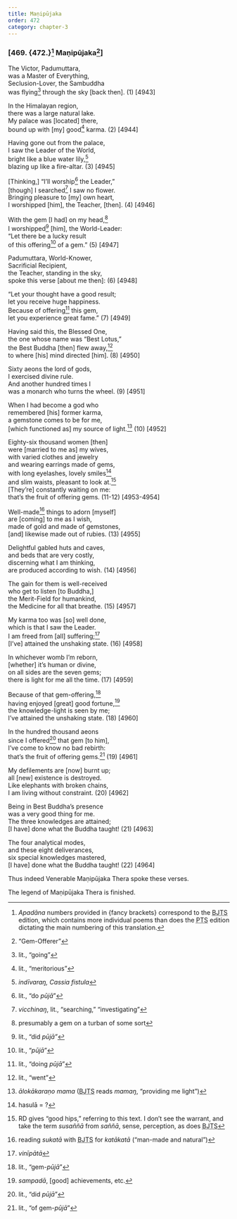 ```yaml
---
title: Maṇipūjaka
order: 472
category: chapter-3
---
```


### \[469. {472.}[^1] Maṇipūjaka[^2]\]

The Victor, Padumuttara,  
was a Master of Everything,  
Seclusion-Lover, the Sambuddha  
was flying[^3] through the sky \[back then\]. (1) \[4943\]

In the Himalayan region,  
there was a large natural lake.  
My palace was \[located\] there,  
bound up with \[my\] good[^4] karma. (2) \[4944\]

Having gone out from the palace,  
I saw the Leader of the World,  
bright like a blue water lily,[^5]  
blazing up like a fire-altar. (3) \[4945\]

\[Thinking,\] “I’ll worship[^6] the Leader,”  
\[though\] I searched[^7] I saw no flower.  
Bringing pleasure to \[my\] own heart,  
I worshipped \[him\], the Teacher, \[then\]. (4) \[4946\]

With the gem \[I had\] on my head,[^8]  
I worshipped[^9] \[him\], the World-Leader:  
“Let there be a lucky result  
of this offering[^10] of a gem.” (5) \[4947\]

Padumuttara, World-Knower,  
Sacrificial Recipient,  
the Teacher, standing in the sky,  
spoke this verse \[about me then\]: (6) \[4948\]

“Let your thought have a good result;  
let you receive huge happiness.  
Because of offering[^11] this gem,  
let you experience great fame.” (7) \[4949\]

Having said this, the Blessed One,  
the one whose name was “Best Lotus,”  
the Best Buddha \[then\] flew away,[^12]  
to where \[his\] mind directed \[him\]. (8) \[4950\]

Sixty aeons the lord of gods,  
I exercised divine rule.  
And another hundred times I  
was a monarch who turns the wheel. (9) \[4951\]

When I had become a god who  
remembered \[his\] former karma,  
a gemstone comes to be for me,  
\[which functioned as\] my source of light.[^13] (10) \[4952\]

Eighty-six thousand women \[then\]  
were \[married to me as\] my wives,  
with varied clothes and jewelry  
and wearing earrings made of gems,  
with long eyelashes, lovely smiles[^14]  
and slim waists, pleasant to look at.[^15]  
\[They’re\] constantly waiting on me:  
that’s the fruit of offering gems. (11-12) \[4953-4954\]

Well-made[^16] things to adorn \[myself\]  
are \[coming\] to me as I wish,  
made of gold and made of gemstones,  
\[and\] likewise made out of rubies. (13) \[4955\]

Delightful gabled huts and caves,  
and beds that are very costly,  
discerning what I am thinking,  
are produced according to wish. (14) \[4956\]

The gain for them is well-received  
who get to listen \[to Buddha,\]  
the Merit-Field for humankind,  
the Medicine for all that breathe. (15) \[4957\]

My karma too was \[so\] well done,  
which is that I saw the Leader.  
I am freed from \[all\] suffering;[^17]  
\[I’ve\] attained the unshaking state. (16) \[4958\]

In whichever womb I’m reborn,  
\[whether\] it’s human or divine,  
on all sides are the seven gems;  
there is light for me all the time. (17) \[4959\]

Because of that gem-offering,[^18]  
having enjoyed \[great\] good fortune,[^19]  
the knowledge-light is seen by me;  
I’ve attained the unshaking state. (18) \[4960\]

In the hundred thousand aeons  
since I offered[^20] that gem \[to him\],  
I’ve come to know no bad rebirth:  
that’s the fruit of offering gems.[^21] (19) \[4961\]

My defilements are \[now\] burnt up;  
all \[new\] existence is destroyed.  
Like elephants with broken chains,  
I am living without constraint. (20) \[4962\]

Being in Best Buddha’s presence  
was a very good thing for me.  
The three knowledges are attained;  
\[I have\] done what the Buddha taught! (21) \[4963\]

The four analytical modes,  
and these eight deliverances,  
six special knowledges mastered,  
\[I have\] done what the Buddha taught! (22) \[4964\]

Thus indeed Venerable Maṇipūjaka Thera spoke these verses.

The legend of Maṇipūjaka Thera is finished.

[^1]: *Apadāna* numbers provided in {fancy brackets} correspond to the <abbr title="Buddha Jayanthi Tripitaka Series">BJTS</abbr> edition, which contains more individual poems than does the <abbr title="Pali Text Society">PTS</abbr> edition dictating the main numbering of this translation.

[^2]: “Gem-Offerer”

[^3]: lit., “going”

[^4]: lit., “meritorious”

[^5]: *indīvaraŋ, Cassia fistula*

[^6]: lit., “do *pūjā*”

[^7]: *vi<span class="diacritics" data-state="on">c</span><span class="no-diacritics" data-state="off">ch</span>inaŋ*, lit., “searching,” “investigating”

[^8]: presumably a gem on a turban of some sort

[^9]: lit., “did *pūjā”*

[^10]: lit., “*pūjā*”

[^11]: lit., “doing *pūjā*”

[^12]: lit., “went”

[^13]: *ālokākaraṇo mama* (<abbr title="Buddha Jayanthi Tripitaka Series">BJTS</abbr> reads *mamaŋ*, “providing me light”)

[^14]: hasulā = ?

[^15]: RD gives “good hips,” referring to this text. I don’t see the warrant, and take the term *susaññā* from *saññā*, sense, perception, as does <abbr title="Buddha Jayanthi Tripitaka Series">BJTS</abbr>

[^16]: reading *sukatā* with <abbr title="Buddha Jayanthi Tripitaka Series">BJTS</abbr> for *katākatā* (“man-made and natural”)

[^17]: *vinīpātā*

[^18]: lit., “gem-*pūjā*”

[^19]: *sampadā*, \[good\] achievements, etc.

[^20]: lit., “did *pūjā*”

[^21]: lit., “of gem-*pūjā*”
